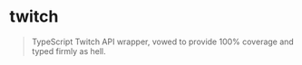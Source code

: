 # twitch

> TypeScript Twitch API wrapper, vowed to provide 100% coverage and typed firmly as hell.
